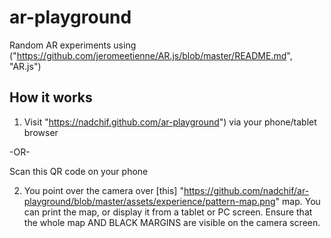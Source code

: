 # ar-playground
Random AR experiments using ("https://github.com/jeromeetienne/AR.js/blob/master/README.md", "AR.js")


## How it works
1. Visit "https://nadchif.github.com/ar-playground") via your phone/tablet browser

-OR-

Scan this QR code on your phone

2. You point over the camera over [this] "https://github.com/nadchif/ar-playground/blob/master/assets/experience/pattern-map.png" map. You can print the map, or display it from a tablet or PC screen. Ensure that the whole map AND BLACK MARGINS are visible on the camera screen.

